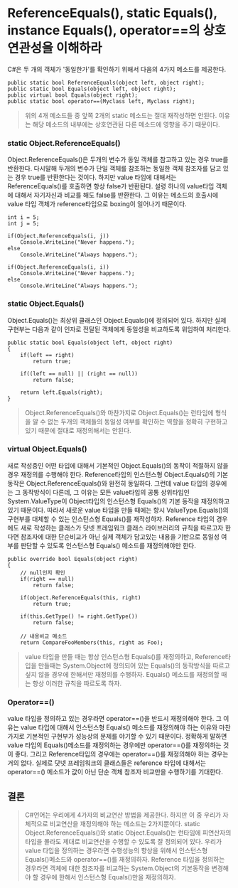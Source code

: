 # ReferenceEquals(), static Equals(), instance Equals(), operator==의 상호 연관성을 이해하라

C#은 두 개의 객체가 '동일한가'를 확인하기 위해서 다음의 4가지 메소드를 제공한다.
```
public static bool ReferenceEquals(object left, object right);
public static bool Equals(object left, object right);
public virtual bool Equals(object right);
public static bool operator==(Myclass left, Myclass right);
```

> 위의 4개 메소드들 중 앞쪽 2개의 static 메소드는 절대 재작성하면 안된다. 이유는 해당 메소드의 내부에는 상호연관된 다른 메소드에 영향을 주기 때문이다.

### static Object.ReferenceEquals()
Object.ReferenceEquals()은 두개의 변수가 동일 객체를 참고하고 있는 경우 true를 반환한다. 다시말해 두개의 변수가 단일 객체를 참조하는 동일한 객체 참조자를 담고 있는 경우 true를 반환한다는 것이다. 하지만 value 타입에 대해서는 ReferenceEquals()를 호출하면 항상 false가 반환된다. 설령 하나의 value타입 객체에 대해서 자기자신과 비교를 해도 false를 반환한다. 그 이유는 메소드의 호출시에 value 타입 객체가 reference타입으로 boxing이 일어나기 때문이다.
```
int i = 5;
int j = 5;

if(Object.ReferenceEquals(i, j))
    Console.WriteLine("Never happens.");
else
    Console.WriteLine("Always happens.");
    
if(Object.ReferenceEquals(i, i))
    Console.WriteLine("Never happens.");
else
    Console.WriteLine("Always happens.");
```

### static Object.Equals()
Object.Equals()는 최상위 클래스인 Object.Equals()에 정의되어 있다. 하지만 실제 구현부는 다음과 같이 인자로 전달된 객체에게 동일성을 비교하도록 위임하여 처리한다.
```
public static bool Equals(object left, object right)
{
    if(left == right)
        return true;
    
    if((left == null) || (right == null))
        return false;
    
    return left.Equals(right);
}
```
> Object.ReferenceEquals()와 마찬가지로 Object.Equals()는 런타임에 형식을 알 수 없는 두개의 객체들의 동일성 여부를 확인하는 역할을 정확히 구현하고 있기 때문에 절대로 재정의해서는 안된다.

### virtual Object.Equals()
새로 작성중인 어떤 타입에 대해서 기본적인 Object.Equals()의 동작이 적절하지 않을 경우 재정의를 수행해야 한다. Reference타입의 인스턴스형 Object.Equals()의 기본동작은 Object.ReferenceEquals()와 완전히 동일하다. 그런데 value 타입의 경우에는 그 동작방식이 다른데, 그 이유는 모든 value타입의 공통 상위타입인 System.ValueType이 Object타입의 인스턴스형 Equals()의 기본 동작을 재정의하고 있기 때문이다. 따라서 새로운 value 타입을 만들 때에는 항시 ValueType.Equals()의 구현부를 대체할 수 있는 인스턴스형 Equals()를 재작성하자. Reference 타입의 경우에도 새로 작성하는 클래스가 닷넷 프레임워크 클래스 라이브러리의 규칙을 따르고자 한다면 참조자에 대한 단순비교가 아닌 실제 객체가 담고있는 내용을 기반으로 동일성 여부를 판단할 수 있도록 인스턴스형 Equals() 메소드를 재정의해야만 한다.
```
public override bool Equals(object right)
{
    // null인지 확인
    if(right == null)
        return false;
    
    if(object.ReferenceEquals(this, right)
        return true;
    
    if(this.GetType() != right.GetType())
        return false;
        
    // 내용비교 메소드
    return CompareFooMembers(this, right as Foo);
```
> value 타입을 만들 때는 항상 인스턴스형 Equals()를 재정의하고, Reference타입을 만들때는 System.Object에 정의되어 있는 Equals()의 동작방식을 따르고 싶지 않을 경우에 한해서만 재정의를 수행하자. Equals() 메소드를 재정의할 때는 항상 이러한 규칙을 따르도록 하자.

### Operator==()
value 타입을 정의하고 있는 경우라면 operator==()을 반드시 재정의해야 한다. 그 이유는 value 타입에 대해서 인스턴스형 Equals() 메소드를 재정의해야 하는 이유와 마찬가지로 기본적인 구현부가 성능상의 문제를 야기할 수 있기 때문이다. 정확하게 말하면 value 타입의 Equals()메소드를 재정의하는 경우에만 operator==()를 재정의하는 것이 좋다. 그리고 Reference타입의 경우에는 operator==()를 재정의해야 하는 경우는 거의 없다. 실제로 닷넷 프레임워크의 클래스들은 reference 타입에 대해서는 operator==() 메소드가 값이 아닌 단순 객체 참조자 비교만을 수행하기를 기대한다.

## 결론
> C#언어는 우리에게 4가자의 비교연산 방법을 제공한다. 하지만 이 중 우리가 자체적으로 비교연산을 재정의해야 하는 메소드는 2가지뿐이다. static Object.ReferenceEquals()와 static Object.Equals()는 런타임에 피연산자의 타입을 몰라도 제대로 비교연산을 수행할 수 있도록 잘 정의되어 있다. 우리가 value 타입을 정의하는 경우라면 수행성능의 향상을 위해서 인스턴스형 Equals()메소드와 operator==()를 재정의하자. Reference 타입을 정의하는 경우라면 객체에 대한 참조자를 비교하는 System.Object의 기본동작을 변경해야 할 경우에 한해서 인스턴스형 Equals()만을 재정의하자.























